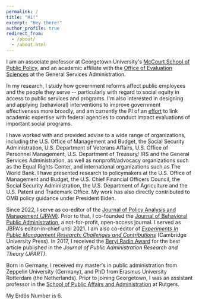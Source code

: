 ```yaml
---
permalink: /
title: "Hi!"
excerpt: "Hey there!"
author_profile: true
redirect_from: 
  - /about/
  - /about.html
---
```


I am an associate professor at Georgetown University's <a href="https://mccourt.georgetown.edu" target="_blank">McCourt School of Public Policy</a>, and an academic affiliate with the <a href="https://oes.gsa.gov" target="_blank">Office of Evaluation Sciences</a> at the General Services Administration.

In my research, I study how government reforms affect public employees and the people they serve -- particularly with regard to social equity in access to public services and programs. I'm also interested in designing and applying (behavioral) interventions to improve government effectiveness more broadly, and am currently the PI of an <a href="https://mccourt.georgetown.edu/news/finding-out-what-works/" target="_blank">effort</a> to link academic expertise with federal agencies to conduct impact evaluations of important social programs.

I have worked with and provided advise to a wide range of organizations, including the U.S. Office of Management and Budget, the Social Security Administration, U.S. Department of Veterans Affairs, U.S. Office of Personnel Management, U.S. Department of Treasury/ IRS and the General Services Administration, as well as nonprofit/advocacy organizations such as the Equal Rights Center, and international organizations such as The World Bank. I have presented research to policymakers at the U.S. Office of Management and Budget, the U.S. Chief Financial Officers Council, the Social Security Administration, the U.S. Department of Agriculture and the U.S. Patent and Trademark Office. My work has also directly contributed to OMB policy guidance under President Biden.

Since 2022, I serve as co-editor of the <a href="https://onlinelibrary.wiley.com/journal/15206688" target="_blank">Journal of Policy Analysis and Management (JPAM)</a>. Prior to that, I co-founded the <a href="http://www.journal-bpa.org" target="_blank">Journal of Behavioral Public Administration</a>, a not-for-profit, open-access journal. I served as JBPA's editor-in-chief until 2021. I am also co-editor of <a href="https://www.cambridge.org/core/books/experiments-in-public-management-research/8DB826A84D228568AAEC69732C72F1EC" target="_blank">*Experiments In Public Management Research: Challenges and Contributions*</a> (Cambridge University Press). In 2017, I received the <a href="http://pmranet.org/awards/" target="_blank">Beryl Radin Award</a> for the best article published in the *Journal of Public Administration Research and Theory (JPART)*. 

Born in Germany, I received my master's in public administration from Zeppelin University (Germany), and PhD from Erasmus University Rotterdam (the Netherlands). Prior to joining Georgetown, I was an assistant professor in the <a href="https://spaa.newark.rutgers.edu" target="_blank">School of Public Affairs and Administration</a> at Rutgers. 

My Erdős Number is 6.
